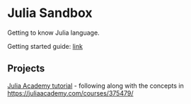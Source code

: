 # Julia Sandbox

Getting to know Julia language.

Getting started guide: [link](https://docs.julialang.org/en/v1/manual/getting-started/)

## Projects

[Julia Academy tutorial](./julia_academy) - following along with the concepts in https://juliaacademy.com/courses/375479/